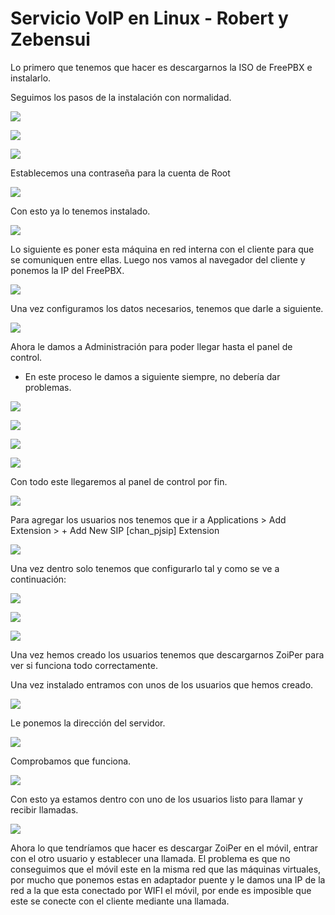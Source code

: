 # Servicio VoIP en Linux - Robert y Zebensui

Lo primero que tenemos que hacer es descargarnos la ISO de FreePBX e instalarlo.

Seguimos los pasos de la instalación con normalidad.

![](img-2/1.png)

![](img-2/2.png)

![](img-2/3.png)

Establecemos una contraseña para la cuenta de Root

![](img-2/4.png)

Con esto ya lo tenemos instalado.

![](img-2/5.png)

Lo siguiente es poner esta máquina en red interna con el cliente para que se comuniquen entre ellas. Luego nos vamos al navegador del cliente y ponemos la IP del FreePBX.

![](img-2/6.png)

Una vez configuramos los datos necesarios, tenemos que darle a siguiente.

![](img-2/7.png)

Ahora le damos a Administración para poder llegar hasta el panel de control. 

- En este proceso le damos a siguiente siempre, no debería dar problemas.

![](img-2/8.png)

![](img-2/9.png)

![](img-2/10.png)

![](img-2/11.png)

Con todo este llegaremos al panel de control por fin.

![](img-2/12.png)

Para agregar los usuarios nos tenemos que ir a Applications > Add Extension > + Add New SIP [chan_pjsip] Extension

![](img-2/13.png)

Una vez dentro solo tenemos que configurarlo tal y como se ve a continuación:

![](img-2/14.png)

![](img-2/15.png)

![](img-2/20.png)

Una vez hemos creado los usuarios tenemos que descargarnos ZoiPer para ver si funciona todo correctamente.

Una vez instalado entramos con unos de los usuarios que hemos creado.

![](img-2/16.png)

Le ponemos la dirección del servidor.

![](img-2/17.png)

Comprobamos que funciona.

![](img-2/18.png)

Con esto ya estamos dentro con uno de los usuarios listo para llamar y recibir llamadas.

![](img-2/19.png)

Ahora lo que tendríamos que hacer es descargar ZoiPer en el móvil, entrar con el otro usuario y establecer una llamada. 
El problema es que no conseguimos que el móvil este en la misma red que las máquinas virtuales, por mucho que ponemos estas en adaptador puente y le damos una IP de la red a la que esta conectado por WIFI el móvil, por ende es imposible que este se conecte con el cliente mediante una llamada. 

